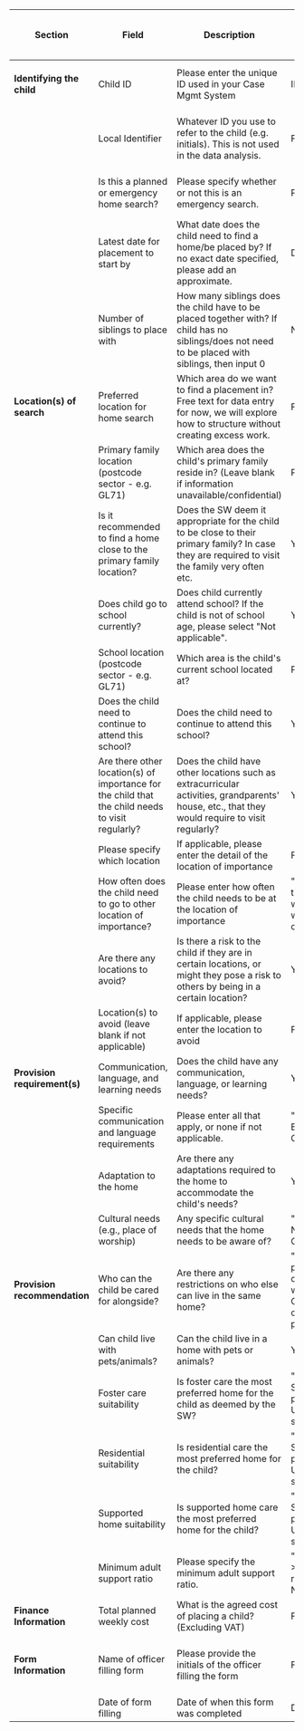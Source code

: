 | **Section** | **Field** | **Description** | **Options** | **Example** | **TYPE (string, category, free etc.)** | **Detail on the rules/restrictions** | **Refined version of 'when collected'** |
|------------|----------|---------------|-----------|---------|--------------------------------|---------------------------------|-----------------------------|
| **Identifying the child** | Child ID | Please enter the unique ID used in your Case Mgmt System | ID no. | 12346 | Integer | Child initials along with string of numbers (4-6 numbers) | At referral |
| | Local Identifier | Whatever ID you use to refer to the child (e.g. initials). This is not used in the data analysis. | Free text | TR | String | Child initials, free text (initials of officer - not more than 4 strings allowed) | At referral |
| | Is this a planned or emergency home search? | Please specify whether or not this is an emergency search. | Planned/Emergency | Planned | Boolean | Dropdown options - Planned, Emergency | At referral |
| | Latest date for placement to start by​ | What date does the child need to find a home/be placed by? If no exact date specified, please add an approximate. | Date | 30-Mar-24 | Date | Date format (DD/MM/YYYY) | At referral |
| | Number of siblings to place with | How many siblings does the child have to be placed together with? If child has no siblings/does not need to be placed with siblings, then input 0 | Number | 2 | Integer | Free text (only whole numbers allowed) / Dropdown with options (0, 1, 2...) | At referral |
| **Location(s) of search** | Preferred location for home search | Which area do we want to find a placement in? Free text for data entry for now, we will explore how to structure without creating excess work. | Free text | Taunton | String | Free text | At referral |
| | Primary family location (postcode sector - e.g. GL71) | Which area does the child's primary family reside in? (Leave blank if information unavailable/confidential) | Postcode | TA1 | String | Free text (plus postcode sector - optional) | At referral |
| | Is it recommended to find a home close to the primary family location? | Does the SW deem it appropriate for the child to be close to their primary family? In case they are required to visit the family very often etc. | Y/N | Yes | Boolean | Dropdown - Yes/No | At referral |
| | Does child go to school currently? | Does child currently attend school? If the child is not of school age, please select "Not applicable". | Y/N/Not applicable | Yes | Categorical | Dropdown - Y/N/Not applicable | At referral |
| | School location (postcode sector - e.g. GL71) | Which area is the child's current school located at? | Postcode | TA1 | String | Free text (plus postcode sector - optional) | At referral |
| | Does the child need to continue to attend this school? | Does the child need to continue to attend this school? | Y/N | Yes | Boolean | Dropdown - Yes/No | At referral |
| | Are there other location(s) of importance for the child that the child needs to visit regularly? | Does the child have other locations such as extracurricular activities, grandparents' house, etc., that they would require to visit regularly? | Y/N | Yes | Boolean | Dropdown - Yes/No | At referral |
| | Please specify which location | If applicable, please enter the detail of the location of importance | Free text | Football training | String | Free text | At referral |
| | How often does the child need to go to other location of importance? | Please enter how often the child needs to be at the location of importance | "Options: daily, few times a week, weekly, every two weeks, monthly, other" | Weekly | Categorical | Dropdown options | At referral |
| | Are there any locations to avoid?​ | Is there a risk to the child if they are in certain locations, or might they pose a risk to others by being in a certain location? | Y/N/Not specified | No | Categorical | Dropdown - Y/N/Not specified | At referral |
| | Location(s) to avoid (leave blank if not applicable) | If applicable, please enter the location to avoid | Free text | | String | Free text | At referral |
| **Provision requirement(s)** | Communication, language, and learning needs | Does the child have any communication, language, or learning needs? | Y/N/Not specified | Yes | Categorical | Dropdown - Y/N/Not specified | At referral |
| | Specific communication and language requirements | Please enter all that apply, or none if not applicable. | "Options: ESOL, BSL, Makaton, Other, None" | BSL, Makaton | Categorical | Dropdown options | At referral |
| | Adaptation to the home | Are there any adaptations required to the home to accommodate the child's needs? | Y/N | Not required | Boolean | Dropdown - Yes/No | At referral |
| | Cultural needs (e.g., place of worship) | Any specific cultural needs that the home needs to be aware of? | "Options: Required, Not required, Other" | Not required | Categorical | Dropdown options | At referral |
| **Provision recommendation** | Who can the child be cared for alongside? | Are there any restrictions on who else can live in the same home? | "Options: Solo placement, With other children, Only with older children, Only with younger children, No preference" | With other children recommended | Categorical | Dropdown options | At referral |
| | Can child live with pets/animals? | Can the child live in a home with pets or animals? | Y/N/Don't know | Yes | Categorical | Dropdown - Y/N/Don't know | At referral |
| | Foster care suitability | Is foster care the most preferred home for the child as deemed by the SW? | "Options: Preferred, Suitable but not preferred, Unsuitable, Not specified" | Preferred | Categorical | Dropdown options | At referral |
| | Residential suitability | Is residential care the most preferred home for the child? | "Options: Preferred, Suitable but not preferred, Unsuitable, Not specified" | Suitable but not preferred | Categorical | Dropdown options | At referral |
| | Supported home suitability | Is supported home care the most preferred home for the child? | "Options: Preferred, Suitable but not preferred, Unsuitable, Not specified" | Not specified | Categorical | Dropdown options | At referral |
| | Minimum adult support ratio | Please specify the minimum adult support ratio. | "Options: 1:1, 2:1, >2:1, Standard ratio, Not specified, Not applicable" | >2:1 | Categorical | Dropdown options | At referral |
| **Finance Information** | Total planned weekly cost | What is the agreed cost of placing a child? (Excluding VAT) | Free text | £XX | String | Costs (integer values allowed) | At placement |
| **Form Information** | Name of officer filling form | Please provide the initials of the officer filling the form | Free text | JM | String | Free text (initials of officer - not more than 4 characters allowed) | At referral |
| | Date of form filling | Date of when this form was completed | Date | 09/04/2024 | Date | Date format (DD/MM/YYYY) | At referral |
